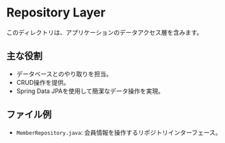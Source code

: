 # Repository Layer

このディレクトリは、アプリケーションのデータアクセス層を含みます。

## 主な役割
- データベースとのやり取りを担当。
- CRUD操作を提供。
- Spring Data JPAを使用して簡潔なデータ操作を実現。

## ファイル例
- `MemberRepository.java`: 会員情報を操作するリポジトリインターフェース。
